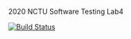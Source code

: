 2020 NCTU Software Testing Lab4

[![Build Status](https://travis-ci.org/chzyoyoyo/0856149.svg?branch=master)](https://travis-ci.org/chzyoyoyo/0856149)
